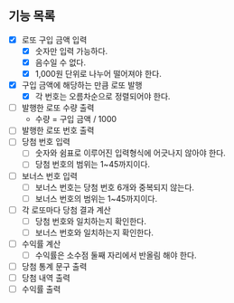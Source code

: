 ## 기능 목록

- [x] 로또 구입 금액 입력
    - [x] 숫자만 입력 가능하다.
    - [x] 음수일 수 없다.
    - [x] 1,000원 단위로 나누어 떨어져야 한다.
- [x] 구입 금액에 해당하는 만큼 로또 발행
    - [x] 각 번호는 오름차순으로 정렬되어야 한다.
- [ ] 발행한 로또 수량 출력
    - 수량 = 구입 금액 / 1000
- [ ] 발행한 로또 번호 출력
- [ ] 당첨 번호 입력
    - [ ] 숫자와 쉼표로 이루어진 입력형식에 어긋나지 않아야 한다.
    - [ ] 당첨 번호의 범위는 1~45까지이다.
- [ ] 보너스 번호 입력
    - [ ] 보너스 번호는 당첨 번호 6개와 중복되지 않는다.
    - [ ] 보너스 번호의 범위는 1~45까지이다.
- [ ] 각 로또마다 당첨 결과 계산
    - [ ] 당첨 번호와 일치하는지 확인한다.
    - [ ] 보너스 번호와 일치하는지 확인한다.
- [ ] 수익률 계산
    - [ ] 수익률은 소수점 둘째 자리에서 반올림 해야 한다.
- [ ] 당첨 통계 문구 출력
- [ ] 당첨 내역 출력
- [ ] 수익률 출력
